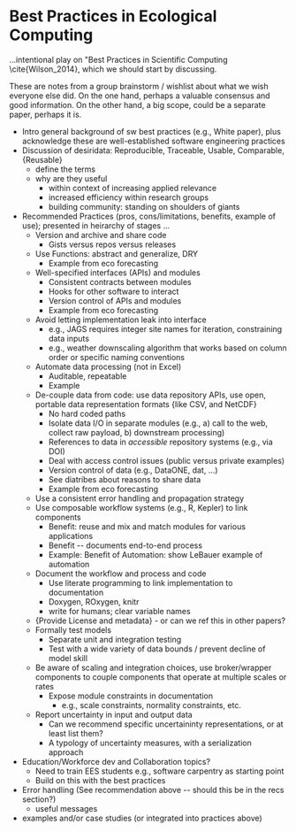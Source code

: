 # Best Practices in Ecological Computing

...intentional play on "Best Practices in Scientific Computing \cite{Wilson_2014}, which we should start by discussing.

These are notes from a group brainstorm / wishlist about what we wish everyone else did. On the one hand, perhaps a valuable consensus and good information. On the other hand, a big scope, could be a separate paper, perhaps it is. 

 * Intro general background of sw best practices (e.g., White paper), plus acknowledge these are well-established software engineering practices
 * Discussion of desiridata: Reproducible, Traceable, Usable, Comparable, {Reusable}
   * define the terms
   * why are they useful
     * within context of increasing applied relevance
     * increased efficiency within research groups
     * building community: standing on shoulders of giants
 * Recommended Practices (pros, cons/limitations, benefits, example of use); presented in heirarchy of stages ... 
   * Version and archive and share code
     * Gists versus repos versus releases
   * Use Functions: abstract and generalize, DRY
     * Example from eco forecasting
   * Well-specified interfaces (APIs) and modules
     * Consistent contracts between modules
     * Hooks for other software to interact
     * Version control of APIs and modules
     * Example from eco forecasting
   * Avoid letting implementation leak into interface
     * e.g., JAGS requires integer site names for iteration, constraining data inputs
     * e.g., weather downscaling algorithm that works based on column order or specific naming conventions
   * Automate data processing (not in Excel)
     * Auditable, repeatable
     * Example
   * De-couple data from code: use data repository APIs, use open, portable data representation formats {like CSV, and NetCDF}
     * No hard coded paths
     * Isolate data I/O in separate modules (e.g., a) call to the web, collect raw payload, b) downstream processing)
     * References to data in *accessible* repository systems (e.g., via DOI)
     * Deal with access control issues (public versus private examples)
     * Version control of data (e.g., DataONE, dat, ...)
     * See diatribes about reasons to share data
     * Example from eco forecasting
   * Use a consistent error handling and propagation strategy
   * Use composable workflow systems (e.g., R, Kepler) to link components
     * Benefit: reuse and mix and match modules for various applications
     * Benefit -- documents end-to-end process
     * Example: Benefit of Automation: show LeBauer example of automation
   * Document the workflow and process and code
     * Use literate programming to link implementation to documentation
     * Doxygen, ROxygen, knitr
     * write for humans; clear variable names
   * {Provide License and metadata} - or can we ref this in other papers?
   * Formally test models
     * Separate unit and integration testing
     * Test with a wide variety of data bounds / prevent decline of model skill
   * Be aware of scaling and integration choices, use broker/wrapper components to couple components that operate at multiple scales or rates
     * Expose module constraints in documentation
       * e.g., scale constraints, normality constraints, etc.
   * Report uncertainty in input and output data
     * Can we recommend specific uncertaininty representations, or at least list them?
     * A typology of uncertainty measures, with a serialization approach
 * Education/Workforce dev and Collaboration topics? 
   * Need to train EES students e.g., software carpentry as starting point
   * Build on this with the best practices
 * Error handling (See recommendation above -- should this be in the recs section?)
   * useful messages
 * examples and/or case studies (or integrated into practices above)



